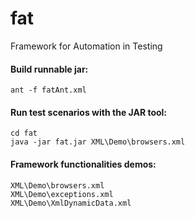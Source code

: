 # fat
Framework for Automation in Testing


#### Build runnable jar:
```
ant -f fatAnt.xml
```


#### Run test scenarios with the JAR tool:
```
cd fat
java -jar fat.jar XML\Demo\browsers.xml
```


#### Framework functionalities demos:
```
XML\Demo\browsers.xml
XML\Demo\exceptions.xml
XML\Demo\XmlDynamicData.xml
```
